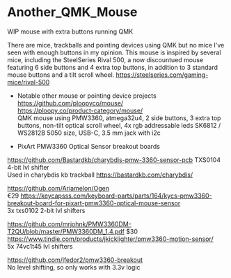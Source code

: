 # Another_QMK_Mouse
WIP mouse with extra buttons running QMK

There are mice, trackballs and pointing devices using QMK but no mice I've seen with enough buttons in my opinion.
This mouse is inspired by several mice, including the SteelSeries Rival 500, a now discountued mouse featuring 6 side buttons and 4 extra top buttons, in addition to 3 standard mouse buttons and a tilt scroll wheel. https://steelseries.com/gaming-mice/rival-500

- Notable other mouse or pointing device projects         
https://github.com/ploopyco/mouse/         
https://ploopy.co/product-category/mouse/        
QMK mouse using PMW3360, atmega32u4, 2 side buttons, 3 extra top buttons, non-tilt optical scroll wheel, 4x rgb addressable leds SK6812 / WS2812B 5050 size, USB-C, 3.5 mm jack with i2c

- PixArt PMW3360 Optical Sensor breakout boards

https://github.com/Bastardkb/charybdis-pmw-3360-sensor-pcb 
TXS0104 4-bit lvl shifter        
Used in charybdis kb trackball https://bastardkb.com/charybdis/      

https://github.com/Ariamelon/Ogen        
€29 https://keycapsss.com/keyboard-parts/parts/164/kycs-pmw3360-breakout-board-for-pixart-pmw3360-optical-mouse-sensor        
3x txs0102 2-bit lvl shifters        

https://github.com/mrjohnk/PMW3360DM-T2QU/blob/master/PMW3360DM_1.4.pdf
$30 https://www.tindie.com/products/jkicklighter/pmw3360-motion-sensor/        
5x 74vc1t45 lvl shifters

https://github.com/jfedor2/pmw3360-breakout        
No level shifting, so only works with 3.3v logic
